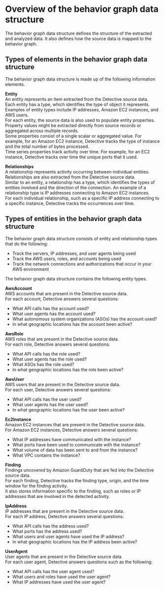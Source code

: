 # Overview of the behavior graph data structure<a name="graph-data-structure-overview"></a>

The behavior graph data structure defines the structure of the extracted and analyzed data\. It also defines how the source data is mapped to the behavior graph\.

## Types of elements in the behavior graph data structure<a name="graph-data-structure-elements"></a>

The behavior graph data structure is made up of the following information elements\.

****Entity****  
An entity represents an item extracted from the Detective source data\.  
Each entity has a type, which identifies the type of object it represents\. Examples of entity types include IP addresses, Amazon EC2 instances, and AWS users\.  
For each entity, the source data is also used to populate entity properties\. Property values might be extracted directly from source records or aggregated across multiple records\.  
Some properties consist of a single scalar or aggregated value\. For example, for an Amazon EC2 instance, Detective tracks the type of instance and the total number of bytes processed\.  
Time series properties track activity over time\. For example, for an EC2 instance, Detective tracks over time the unique ports that it used\.

****Relationships****  
A relationship represents activity occurring between individual entities\. Relationships are also extracted from the Detective source data\.  
Similar to an entity, a relationship has a type, which identifies the types of entities involved and the direction of the connection\. An example of a relationship type is IP addresses connecting to Amazon EC2 instances\.  
For each individual relationship, such as a specific IP address connecting to a specific instance, Detective tracks the occurrences over time\.

## Types of entities in the behavior graph data structure<a name="entity-types"></a>

The behavior graph data structure consists of entity and relationship types that do the following:
+ Track the servers, IP addresses, and user agents being used
+ Track the AWS users, roles, and accounts being used
+ Track the network connections and authorizations that occur in your AWS environment

The behavior graph data structure contains the following entity types\.

**AwsAccount**  
AWS accounts that are present in the Detective source data\.  
For each account, Detective answers several questions:  
+ What API calls has the account used?
+ What user agents has the account used?
+ What autonomous system organizations \(ASOs\) has the account used?
+ In what geographic locations has the account been active?

**AwsRole**  
AWS roles that are present in the Detective source data\.  
For each role, Detective answers several questions:  
+ What API calls has the role used?
+ What user agents has the role used?
+ What ASOs has the role used?
+ In what geographic locations has the role been active?

**AwsUser**  
AWS users that are present in the Detective source data\.  
For each user, Detective answers several questions:  
+ What API calls has the user used?
+ What user agents has the user used?
+ In what geographic locations has the user been active?

**Ec2Instance**  
Amazon EC2 instances that are present in the Detective source data\.  
For Amazon EC2 instances, Detective answers several questions:  
+ What IP addresses have communicated with the instance?
+ What ports have been used to communicate with the instance?
+ What volume of data has been sent to and from the instance?
+ What VPC contains the instance?

**Finding**  
Findings uncovered by Amazon GuardDuty that are fed into the Detective source data\.  
For each finding, Detective tracks the finding type, origin, and the time window for the finding activity\.  
It also stores information specific to the finding, such as roles or IP addresses that are involved in the detected activity\.

**IpAddress**  
IP addresses that are present in the Detective source data\.  
For each IP address, Detective answers several questions:  
+ What API calls has the address used?
+ What ports has the address used?
+ What users and user agents have used the IP address?
+ In what geographic locations has the IP address been active?

**UserAgent**  
User agents that are present in the Detective source data\.  
For each user agent, Detective answers questions such as the following:  
+ What API calls has the user agent used?
+ What users and roles have used the user agent?
+ What IP addresses have used the user agent?